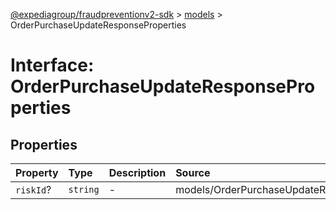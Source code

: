 [@expediagroup/fraudpreventionv2-sdk](../../index.md) > [models](../index.md) > OrderPurchaseUpdateResponseProperties

# Interface: OrderPurchaseUpdateResponseProperties

## Properties

| Property | Type | Description | Source |
| :------ | :------ | :------ | :------ |
| `riskId`? | `string` | - | models/OrderPurchaseUpdateResponse.ts:39 |
